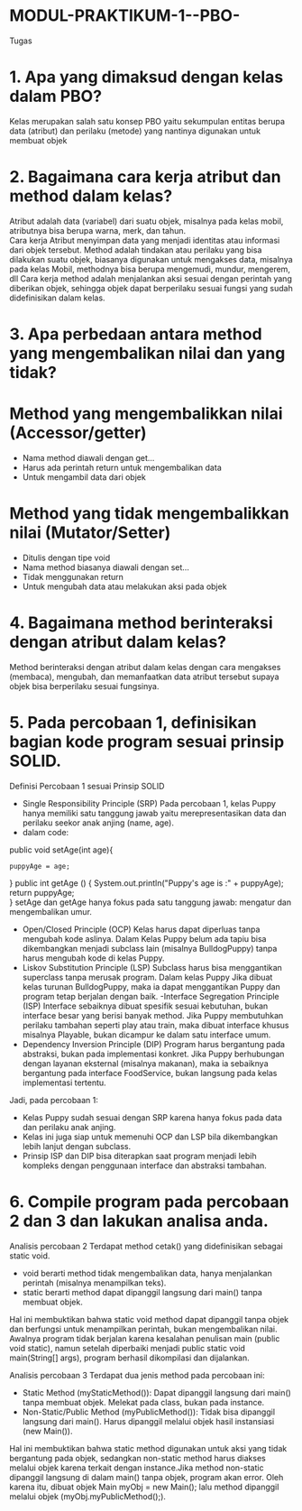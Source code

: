 # MODUL-PRAKTIKUM-1--PBO-
Tugas 
# 1. Apa yang dimaksud dengan kelas dalam PBO?
Kelas merupakan salah satu konsep PBO yaitu sekumpulan entitas berupa data (atribut) dan perilaku (metode) yang nantinya digunakan untuk membuat objek

# 2. Bagaimana cara kerja atribut dan method dalam kelas? 
Atribut adalah data (variabel) dari suatu objek, misalnya pada kelas mobil, atributnya bisa berupa warna, merk, dan tahun.  
Cara kerja Atribut menyimpan data yang menjadi identitas atau informasi dari objek tersebut.
Method adalah tindakan atau perilaku yang bisa dilakukan suatu objek, biasanya digunakan untuk mengakses data, misalnya pada kelas Mobil, methodnya bisa berupa mengemudi, mundur, mengerem, dll
Cara kerja method adalah menjalankan aksi sesuai dengan perintah yang diberikan objek, sehingga objek dapat berperilaku sesuai fungsi yang sudah didefinisikan dalam kelas.

# 3. Apa perbedaan antara method yang mengembalikan nilai dan yang tidak?
# Method yang mengembalikkan nilai (Accessor/getter) 
- Nama method diawali dengan get…
- Harus ada perintah return untuk mengembalikan data
- Untuk mengambil data dari objek
# Method yang tidak mengembalikkan nilai (Mutator/Setter)
- Ditulis dengan tipe void
- Nama method biasanya diawali dengan set…
- Tidak menggunakan return
- Untuk mengubah data atau melakukan aksi pada objek

# 4. Bagaimana method berinteraksi dengan atribut dalam kelas?
Method berinteraksi dengan atribut dalam kelas dengan cara mengakses (membaca), mengubah, dan memanfaatkan data atribut tersebut supaya objek bisa berperilaku sesuai 
fungsinya.

# 5. Pada percobaan 1, definisikan bagian kode program sesuai prinsip SOLID.
Definisi Percobaan 1 sesuai Prinsip SOLID
- Single Responsibility Principle (SRP)
Pada percobaan 1, kelas Puppy hanya memiliki satu tanggung jawab yaitu merepresentasikan data dan perilaku seekor anak anjing (name, age).
- dalam code:

public void setAge(int age){

    puppyAge = age;    
}
public int getAge () {
    System.out.println("Puppy's age is :" + puppyAge);
    return puppyAge;      
}
setAge dan getAge hanya fokus pada satu tanggung jawab: mengatur dan mengembalikan umur.
- Open/Closed Principle (OCP)
Kelas harus dapat diperluas tanpa mengubah kode aslinya. Dalam Kelas Puppy belum ada tapiu bisa dikembangkan menjadi subclass lain (misalnya BulldogPuppy) tanpa harus mengubah kode di kelas Puppy.
- Liskov Substitution Principle (LSP)
Subclass harus bisa menggantikan superclass tanpa merusak program. Dalam kelas Puppy Jika dibuat kelas turunan BulldogPuppy, maka ia dapat menggantikan Puppy dan program tetap berjalan dengan baik.
-Interface Segregation Principle (ISP)
Interface sebaiknya dibuat spesifik sesuai kebutuhan, bukan interface besar yang berisi banyak method. Jika Puppy membutuhkan perilaku tambahan seperti play atau train, maka dibuat interface khusus misalnya Playable, bukan dicampur ke dalam satu interface umum.
- Dependency Inversion Principle (DIP)
Program harus bergantung pada abstraksi, bukan pada implementasi konkret. Jika Puppy berhubungan dengan layanan eksternal (misalnya makanan), maka ia sebaiknya bergantung pada interface FoodService, bukan langsung pada kelas implementasi tertentu.

Jadi, pada percobaan 1:
- Kelas Puppy sudah sesuai dengan SRP karena hanya fokus pada data dan perilaku anak anjing.
- Kelas ini juga siap untuk memenuhi OCP dan LSP bila dikembangkan lebih lanjut dengan subclass.
- Prinsip ISP dan DIP bisa diterapkan saat program menjadi lebih kompleks dengan penggunaan interface dan abstraksi tambahan.


# 6. Compile program pada percobaan 2 dan 3 dan lakukan analisa anda.
Analisis percobaan 2 
Terdapat method cetak() yang didefinisikan sebagai static void. 
- void berarti method tidak mengembalikan data, hanya menjalankan perintah (misalnya menampilkan teks).
- static berarti method dapat dipanggil langsung dari main() tanpa membuat objek. 

Hal ini membuktikan bahwa static void method dapat dipanggil tanpa objek dan berfungsi untuk menampilkan perintah, bukan mengembalikan nilai.
Awalnya program tidak berjalan karena kesalahan penulisan main (public void static), namun setelah diperbaiki menjadi public static void main(String[] args), program berhasil dikompilasi dan dijalankan. 

Analisis percobaan 3
Terdapat dua jenis method pada percobaan ini:
- Static Method (myStaticMethod()):  Dapat dipanggil langsung dari main() tanpa membuat objek. Melekat pada class, bukan pada instance.
- Non-Static/Public Method (myPublicMethod()): Tidak bisa dipanggil langsung dari main(). Harus dipanggil melalui objek hasil instansiasi (new Main()).

Hal ini membuktikan bahwa static method digunakan untuk aksi yang tidak bergantung pada objek, sedangkan non-static method harus diakses melalui objek karena terkait dengan instance.Jika method non-static dipanggil langsung di dalam main() tanpa objek, program akan error. Oleh karena itu, dibuat objek Main myObj = new Main(); lalu method dipanggil melalui objek (myObj.myPublicMethod();).

